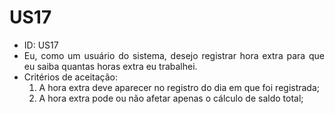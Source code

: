 # US17

<ul>
<li> ID: US17</li>
<li align="justify">Eu, como um usuário do sistema, desejo registrar hora extra para que eu saiba quantas horas extra eu trabalhei.</li>

<li align="justify"> Critérios de aceitação:
    <ol>
     <li> A hora extra  deve aparecer no registro do dia em que  foi registrada;</li>
    <li> A hora extra  pode ou não afetar apenas o cálculo de saldo total;</li>
    </ol>

</li>